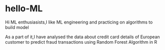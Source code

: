 # hello-ML

Hi ML enthusiasists,I like ML engineering and practicing on algorithms to build model

As a part of it,I have analysed the data about credit card details of European customer to predict fraud transactions using Random Forest Algorithm in R
